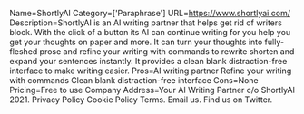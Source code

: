 Name=ShortlyAI
Category=['Paraphrase']
URL=https://www.shortlyai.com/
Description=ShortlyAI is an AI writing partner that helps get rid of writers block. With the click of a button its AI can continue writing for you help you get your thoughts on paper and more. It can turn your thoughts into fully-fleshed prose and refine your writing with commands to rewrite shorten and expand your sentences instantly. It provides a clean blank distraction-free interface to make writing easier.
Pros=AI writing partner Refine your writing with commands Clean blank distraction-free interface
Cons=None
Pricing=Free to use
Company Address=Your AI Writing Partner c/o ShortlyAI 2021. Privacy Policy Cookie Policy Terms. Email us. Find us on Twitter.
